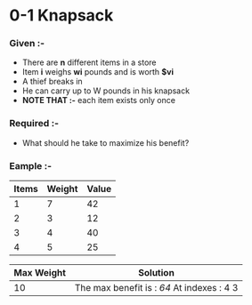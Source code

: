 # 0-1 Knapsack

### Given :-
* There are **n** different items in a store
* Item **i** weighs **wi** pounds and is worth **$vi**
* A thief breaks in
* He can carry up to W pounds in his knapsack
* **NOTE THAT :-** each item exists only once

### Required :- 
* What should he take to maximize his benefit?

### Eample :- 

| Items            | Weight           | Value            |
| ---------------- | ---------------- | ---------------- |
| 1                | 7                |    42            |
| 2                | 3                |    12            |
| 3                | 4                |    40            |
| 4                | 5                |    25            |


| Max Weight       | Solution         |
| ---------------- | ---------------- |
| 10               | The max benefit is : *64*  At indexes : 4 3|






